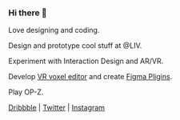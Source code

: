 ### Hi there 👋

Love designing and coding.

Design and prototype cool stuff at @LIV.

Experiment with Interaction Design and AR/VR. 

Develop [VR voxel editor](https://twitter.com/Volorf/status/1305406161710125056) and create [Figma Pligins](https://www.figma.com/@volorf).

Play OP-Z.

[Dribbble](https://dribbble.com/Volorf) | [Twitter](https://twitter.com/Volorf) | [Instagram](https://www.instagram.com/olegdesignfrolov/)
